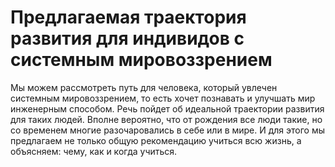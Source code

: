 # Предлагаемая траектория развития для индивидов с системным мировоззрением

Мы можем рассмотреть путь для человека, который увлечен системным мировоззрением, то есть хочет познавать и улучшать мир инженерным способом. Речь пойдет об идеальной траектории развития для таких людей. Вполне вероятно, что от рождения все люди такие, но со временем многие разочаровались в себе или в мире. И для этого мы предлагаем не только общую рекомендацию учиться всю жизнь, а объясняем: чему, как и когда учиться.
